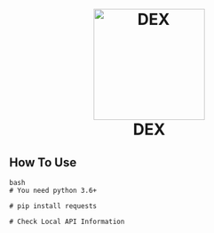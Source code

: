 
<h1 align="center">
  <br>
  <a href="https://github.com/M-DEX-1"><img src="https://github.com/M-DEX-1/TEST/blob/main/29157ceb760c50f50038894e36a36e52.jpg" alt="DEX" width="200"></a>
  <br>
  DEX
  <br>
</h1>

## How To Use

```
bash
# You need python 3.6+

# pip install requests

# Check Local API Information

```
